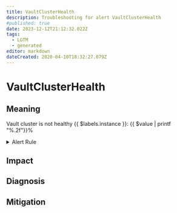 ```yaml
---
title: VaultClusterHealth
description: Troubleshooting for alert VaultClusterHealth
#published: true
date: 2023-12-12T21:12:32.022Z
tags: 
  - LGTM
  - generated
editor: markdown
dateCreated: 2020-04-10T18:32:27.079Z
---
```


# VaultClusterHealth

## Meaning
[//]: # "Short paragraph that explains what the alert means"
Vault cluster is not healthy {{ $labels.instance }}: {{ $value | printf "%.2f"}}%

<details>
  <summary>Alert Rule</summary>

{{% rule "hashicorp-vault/hashicorp-vault-internal.yml" "VaultClusterHealth" %}}

{{% comment %}}

```yaml
alert: VaultClusterHealth
expr: sum(vault_core_active) / count(vault_core_active) <= 0.5
for: 0m
labels:
    severity: critical
annotations:
    summary: Vault cluster health (instance {{ $labels.instance }})
    description: |-
        Vault cluster is not healthy {{ $labels.instance }}: {{ $value | printf "%.2f"}}%
          VALUE = {{ $value }}
          LABELS = {{ $labels }}
    runbook: https://github.com/srerun/prometheus-alerts/blob/main/content/runbooks/hashicorp-vault-internal/VaultClusterHealth.md

```

{{% /comment %}}

</details>


## Impact
[//]: # "What could / will happen if the alert is not addressed"



## Diagnosis
[//]: # "Steps to take to identify the cause of the problem"



## Mitigation
[//]: # "The steps necessary to resolve the alert"
